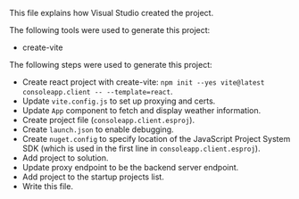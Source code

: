 This file explains how Visual Studio created the project.

The following tools were used to generate this project:
- create-vite

The following steps were used to generate this project:
- Create react project with create-vite: `npm init --yes vite@latest consoleapp.client -- --template=react`.
- Update `vite.config.js` to set up proxying and certs.
- Update `App` component to fetch and display weather information.
- Create project file (`consoleapp.client.esproj`).
- Create `launch.json` to enable debugging.
- Create `nuget.config` to specify location of the JavaScript Project System SDK (which is used in the first line in `consoleapp.client.esproj`).
- Add project to solution.
- Update proxy endpoint to be the backend server endpoint.
- Add project to the startup projects list.
- Write this file.
